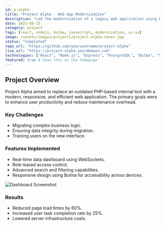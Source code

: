 ```yaml
---
id: p-alpha
title: "Project Alpha - Web App Modernization"
description: "Led the modernization of a legacy web application using React, Node.js, and Bulma, improving performance and user experience significantly."
date: 2023-08-15
category: project
tags: [react, nodejs, bulma, javascript, modernization, ui-ux]
image: /assets/images/projects/project-alpha-cover.jpg
status: "Completed"
repo_url: "https://github.com/yourusername/project-alpha"
live_url: "https://project-alpha.yourdomain.com"
technologies: ["React", "Node.js", "Express", "PostgreSQL", "Bulma", "Sass", "Webpack"]
featured: true # Show this on the homepage
---
```


## Project Overview

Project Alpha aimed to replace an outdated PHP-based internal tool with a modern, responsive, and efficient web application. The primary goals were to enhance user productivity and reduce maintenance overhead.

### Key Challenges

*   Migrating complex business logic.
*   Ensuring data integrity during migration.
*   Training users on the new interface.

### Features Implemented

*   Real-time data dashboard using WebSockets.
*   Role-based access control.
*   Advanced search and filtering capabilities.
*   Responsive design using Bulma for accessibility across devices.

![Dashboard Screenshot](/assets/images/projects/project-alpha-screen1.png)

### Results

*   Reduced page load times by 60%.
*   Increased user task completion rate by 25%.
*   Lowered server infrastructure costs.